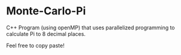 # Monte-Carlo-Pi
C++ Program (using openMP) that uses parallelized programming to calculate Pi to 8 decimal places. 

Feel free to copy paste!
